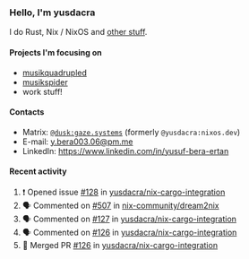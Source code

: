 ### Hello, I'm yusdacra

I do Rust, Nix / NixOS and [other stuff](https://gaze.systems/).

#### Projects I'm focusing on

- [musikquadrupled](https://github.com/yusdacra/musikquadrupled)
- [musikspider](https://github.com/yusdacra/musikspider)
- work stuff!

#### Contacts

- Matrix: [`@dusk:gaze.systems`](https://matrix.to/#/@dusk:gaze.systems) (formerly `@yusdacra:nixos.dev`)
- E-mail: y.bera003.06@pm.me
- LinkedIn: https://www.linkedin.com/in/yusuf-bera-ertan

#### Recent activity

<!--START_SECTION:activity-->
1. ❗ Opened issue [#128](https://github.com/yusdacra/nix-cargo-integration/issues/128) in [yusdacra/nix-cargo-integration](https://github.com/yusdacra/nix-cargo-integration)
2. 🗣 Commented on [#507](https://github.com/nix-community/dream2nix/issues/507#issuecomment-1655205804) in [nix-community/dream2nix](https://github.com/nix-community/dream2nix)
3. 🗣 Commented on [#127](https://github.com/yusdacra/nix-cargo-integration/issues/127#issuecomment-1653326955) in [yusdacra/nix-cargo-integration](https://github.com/yusdacra/nix-cargo-integration)
4. 🗣 Commented on [#126](https://github.com/yusdacra/nix-cargo-integration/pull/126#issuecomment-1616018321) in [yusdacra/nix-cargo-integration](https://github.com/yusdacra/nix-cargo-integration)
5. 🎉 Merged PR [#126](https://github.com/yusdacra/nix-cargo-integration/pull/126) in [yusdacra/nix-cargo-integration](https://github.com/yusdacra/nix-cargo-integration)
<!--END_SECTION:activity-->
